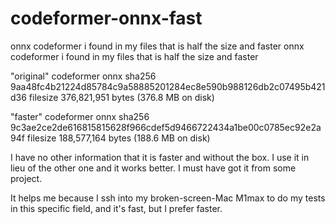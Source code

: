 # codeformer-onnx-fast
onnx codeformer i found in my files that is half the size and faster
onnx codeformer i found in my files that is half the size and faster

"original" codeformer onnx sha256 9aa48fc4b21224d85784c9a58885201284ec8e590b988126db2c07495b421d36 filesize 376,821,951 bytes (376.8 MB on disk)

"faster" codeformer onnx sha256 9c3ae2ce2de616815815628f966cdef5d9466722434a1be00c0785ec92e2a94f filesize 188,577,164 bytes (188.6 MB on disk)

I have no other information that it is faster and without the box. I use it in lieu of the other one and it works better.
I must have got it from some project.

It helps me because I ssh into my broken-screen-Mac M1max to do my tests in this specific field, and it's fast, but I prefer faster.
